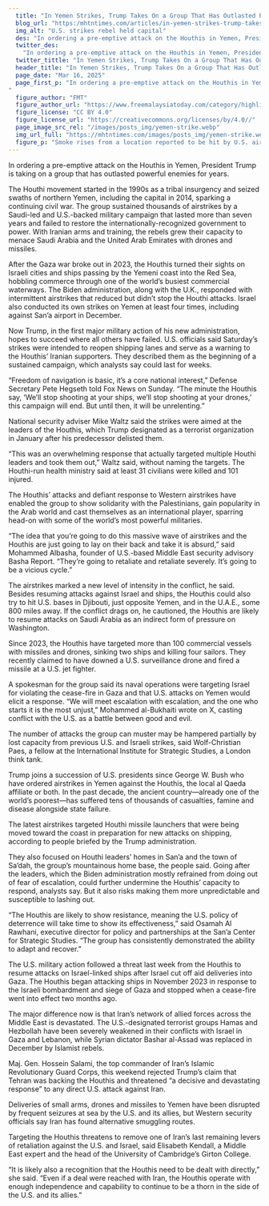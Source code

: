 ```yaml
---
  title: "In Yemen Strikes, Trump Takes On a Group That Has Outlasted Powerful Foes"
  blog_url: "https:/mhtntimes.com/articles/in-yemen-strikes-trump-takes-on-a-group-that-has-outlasted-powerful-foes"
  img_alt: "U.S. strikes rebel held capital"
  des: "In ordering a pre-emptive attack on the Houthis in Yemen, President Trump is taking on a group that has outlasted powerful enemies for years."
  twitter_des:
    "In ordering a pre-emptive attack on the Houthis in Yemen, President Trump is taking on a group that has outlasted powerful enemies for years."
  twitter_tittle: "In Yemen Strikes, Trump Takes On a Group That Has Outlasted Powerful Foes"
  header_title: "In Yemen Strikes, Trump Takes On a Group That Has Outlasted Powerful Foes"
  page_date: "Mar 16, 2025"
  page_first_p: "In ordering a pre-emptive attack on the Houthis in Yemen, President Trump is taking on a group that has outlasted powerful enemies for years.The Houthi movement started in the 1990s as a tribal insurgency and seized swaths of northern Yemen, including the capital in 2014, sparking a continuing civil war. The group sustained thousands of airstrikes by a Saudi-led and U.S.-backed military campaign that lasted more than seven years and failed to restore the internationally-recognized government to power. With Iranian arms and training, the rebels grew their capacity to menace Saudi Arabia and the United Arab Emirates with drones and missiles. 
"
  figure_author: "FMT"
  figure_author_url: "https://www.freemalaysiatoday.com/category/highlight/2025/03/16/us-strikes-yemens-houthis-as-trump-vows-end-to-shipping-threat/"
  figure_license: "CC BY 4.0"
  figure_license_url: "https://creativecommons.org/licenses/by/4.0//"
  page_image_src_rel: "/images/posts_img/yemen-strike.webp"
  img_url_full: "https://mhtntimes.com/images/posts_img/yemen-strike.webp"
  figure_p: "Smoke rises from a location reported to be hit by U.S. airstrike in revel held capital."
---
```


In ordering a pre-emptive attack on the Houthis in Yemen, President Trump is taking on a group that has outlasted powerful enemies for years.

The Houthi movement started in the 1990s as a tribal insurgency and seized swaths of northern Yemen, including the capital in 2014, sparking a continuing civil war. The group sustained thousands of airstrikes by a Saudi-led and U.S.-backed military campaign that lasted more than seven years and failed to restore the internationally-recognized government to power. With Iranian arms and training, the rebels grew their capacity to menace Saudi Arabia and the United Arab Emirates with drones and missiles.

After the Gaza war broke out in 2023, the Houthis turned their sights on Israeli cities and ships passing by the Yemeni coast into the Red Sea, hobbling commerce through one of the world’s busiest commercial waterways. The Biden administration, along with the U.K., responded with intermittent airstrikes that reduced but didn’t stop the Houthi attacks. Israel also conducted its own strikes on Yemen at least four times, including against San’a airport in December.

Now Trump, in the first major military action of his new administration, hopes to succeed where all others have failed. U.S. officials said Saturday’s strikes were intended to reopen shipping lanes and serve as a warning to the Houthis’ Iranian supporters. They described them as the beginning of a sustained campaign, which analysts say could last for weeks.

“Freedom of navigation is basic, it’s a core national interest,” Defense Secretary Pete Hegseth told Fox News on Sunday. “The minute the Houthis say, ‘We’ll stop shooting at your ships, we’ll stop shooting at your drones,’ this campaign will end. But until then, it will be unrelenting.”

National security adviser Mike Waltz said the strikes were aimed at the leaders of the Houthis, which Trump designated as a terrorist organization in January after his predecessor delisted them.

“This was an overwhelming response that actually targeted multiple Houthi leaders and took them out,” Waltz said, without naming the targets. The Houthi-run health ministry said at least 31 civilians were killed and 101 injured.

The Houthis’ attacks and defiant response to Western airstrikes have enabled the group to show solidarity with the Palestinians, gain popularity in the Arab world and cast themselves as an international player, sparring head-on with some of the world’s most powerful militaries.

“The idea that you’re going to do this massive wave of airstrikes and the Houthis are just going to lay on their back and take it is absurd,” said Mohammed Albasha, founder of U.S.-based Middle East security advisory Basha Report. “They’re going to retaliate and retaliate severely. It’s going to be a vicious cycle.”

The airstrikes marked a new level of intensity in the conflict, he said. Besides resuming attacks against Israel and ships, the Houthis could also try to hit U.S. bases in Djibouti, just opposite Yemen, and in the U.A.E., some 800 miles away. If the conflict drags on, he cautioned, the Houthis are likely to resume attacks on Saudi Arabia as an indirect form of pressure on Washington.

Since 2023, the Houthis have targeted more than 100 commercial vessels with missiles and drones, sinking two ships and killing four sailors. They recently claimed to have downed a U.S. surveillance drone and fired a missile at a U.S. jet fighter.

A spokesman for the group said its naval operations were targeting Israel for violating the cease-fire in Gaza and that U.S. attacks on Yemen would elicit a response. “We will meet escalation with escalation, and the one who starts it is the most unjust,” Mohammed al-Bukhaiti wrote on X, casting conflict with the U.S. as a battle between good and evil.

The number of attacks the group can muster may be hampered partially by lost capacity from previous U.S. and Israeli strikes, said Wolf-Christian Paes, a fellow at the International Institute for Strategic Studies, a London think tank.

Trump joins a succession of U.S. presidents since George W. Bush who have ordered airstrikes in Yemen against the Houthis, the local al Qaeda affiliate or both. In the past decade, the ancient country—already one of the world’s poorest—has suffered tens of thousands of casualties, famine and disease alongside state failure.

The latest airstrikes targeted Houthi missile launchers that were being moved toward the coast in preparation for new attacks on shipping, according to people briefed by the Trump administration.

They also focused on Houthi leaders’ homes in San’a and the town of Sa’dah, the group’s mountainous home base, the people said. Going after the leaders, which the Biden administration mostly refrained from doing out of fear of escalation, could further undermine the Houthis’ capacity to respond, analysts say. But it also risks making them more unpredictable and susceptible to lashing out.

“The Houthis are likely to show resistance, meaning the U.S. policy of deterrence will take time to show its effectiveness,” said Osamah Al Rawhani, executive director for policy and partnerships at the San’a Center for Strategic Studies. “The group has consistently demonstrated the ability to adapt and recover.”

The U.S. military action followed a threat last week from the Houthis to resume attacks on Israel-linked ships after Israel cut off aid deliveries into Gaza. The Houthis began attacking ships in November 2023 in response to the Israeli bombardment and siege of Gaza and stopped when a cease-fire went into effect two months ago.

The major difference now is that Iran’s network of allied forces across the Middle East is devastated. The U.S.-designated terrorist groups Hamas and Hezbollah have been severely weakened in their conflicts with Israel in Gaza and Lebanon, while Syrian dictator Bashar al-Assad was replaced in December by Islamist rebels.

Maj. Gen. Hossein Salami, the top commander of Iran’s Islamic Revolutionary Guard Corps, this weekend rejected Trump’s claim that Tehran was backing the Houthis and threatened “a decisive and devastating response” to any direct U.S. attack against Iran.

Deliveries of small arms, drones and missiles to Yemen have been disrupted by frequent seizures at sea by the U.S. and its allies, but Western security officials say Iran has found alternative smuggling routes.

Targeting the Houthis threatens to remove one of Iran’s last remaining levers of retaliation against the U.S. and Israel, said Elisabeth Kendall, a Middle East expert and the head of the University of Cambridge’s Girton College.

“It is likely also a recognition that the Houthis need to be dealt with directly,” she said. “Even if a deal were reached with Iran, the Houthis operate with enough independence and capability to continue to be a thorn in the side of the U.S. and its allies.”
